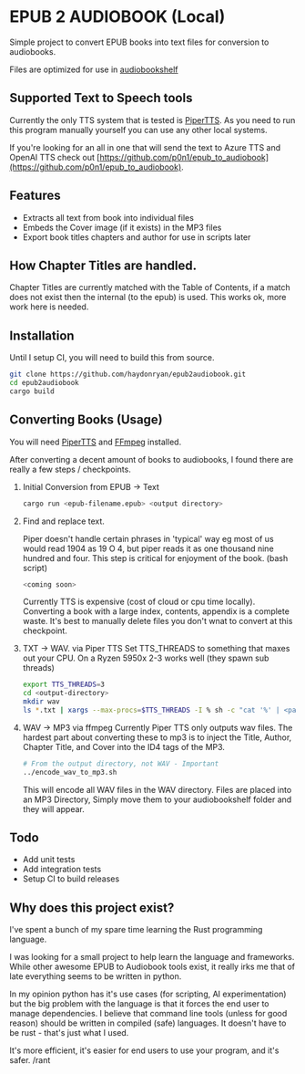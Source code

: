 # EPUB 2 AUDIOBOOK (Local)

Simple project to convert EPUB books into text files for conversion to audiobooks.

Files are optimized for use in [audiobookshelf](https://www.audiobookshelf.org/)

## Supported Text to Speech tools
Currently the only TTS system that is tested is [PiperTTS](https://github.com/rhasspy/piper).  As you need to run this program manually yourself you can use any other local systems.

If you're looking for an all in one that will send the text to Azure TTS and OpenAI TTS check out [https://github.com/p0n1/epub_to_audiobook](https://github.com/p0n1/epub_to_audiobook).

## Features
- Extracts all text from book into individual files
- Embeds the Cover image (if it exists) in the MP3 files
- Export book titles chapters and author for use in scripts later

## How Chapter Titles are handled.
Chapter Titles are currently matched with the Table of Contents, if a match does not exist then the internal (to the epub) is used. This works ok, more work here is needed.

## Installation
Until I setup CI, you will need to build this from source.

``` bash
git clone https://github.com/haydonryan/epub2audiobook.git
cd epub2audiobook
cargo build

```
## Converting Books (Usage)
You will need [PiperTTS](https://github.com/rhasspy/piper) and [FFmpeg](https://www.ffmpeg.org/) installed.

After converting a decent amount of books to audiobooks, I found there are really a few steps / checkpoints.
1. Initial Conversion from EPUB -> Text


    ``` bash
    cargo run <epub-filename.epub> <output directory>

    ```
2. Find and replace text.

    Piper doesn't handle certain phrases in 'typical' way eg most of us would read 1904 as 19 O 4, but piper reads it as one thousand nine hundred and four.  This step is critical for enjoyment of the book. (bash script)
    ``` bash
    <coming soon>
    ```
    Currently TTS is expensive (cost of cloud or cpu time locally).  Converting a book with a large index, contents, appendix is a complete waste.  It's best to manually delete files you don't wnat to convert at this checkpoint.


3. TXT -> WAV. via Piper TTS
    Set TTS_THREADS to something that maxes out your CPU. On a Ryzen 5950x 2-3 works well (they spawn sub threads)
    ``` bash
    export TTS_THREADS=3
    cd <output-directory>
    mkdir wav
    ls *.txt | xargs --max-procs=$TTS_THREADS -I % sh -c "cat '%' | <path-piper>/piper --length_scale 0.9 --model <model-path-and-file> --output_file 'wav/%.wav'"
    ```

4. WAV -> MP3 via ffmpeg
   Currently Piper TTS only outputs wav files. The hardest part about converting these to mp3 is to inject the Title, Author, Chapter Title, and Cover into the ID4 tags of the MP3.
    ``` bash
    # From the output directory, not WAV - Important
    ../encode_wav_to_mp3.sh

    ```
    This will encode all WAV files in the WAV directory. Files are placed into an MP3 Directory, Simply move them to your audiobookshelf folder and they will appear.

## Todo
- Add unit tests
- Add integration tests
- Setup CI to build releases


## Why does this project exist?
I've spent a bunch of my spare time learning the Rust programming language.

I was looking for a small project to help learn the language and frameworks.  While other awesome EPUB to Audiobook tools exist, it really irks me that of late everything seems to be written in python.

In my opinion python has it's use cases (for scripting, AI experimentation) but the big problem with the language is that it forces the end user to manage dependencies.  I believe that command line tools (unless for good reason) should be written in compiled (safe) languages.  It doesn't have to be rust - that's just what I used.

It's more efficient, it's easier for end users to use your program, and it's safer. /rant
